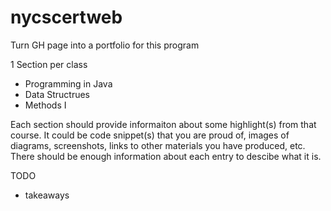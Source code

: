 # nycscertweb

Turn GH page into a portfolio for this program

1 Section per class
- Programming in Java
- Data Structrues
- Methods I

Each section should provide informaiton about some highlight(s) from that course. It could be code snippet(s) that you are proud of, images of diagrams, screenshots, links to other materials you have produced, etc. There should be enough information about each entry to descibe what it is.

TODO
* takeaways